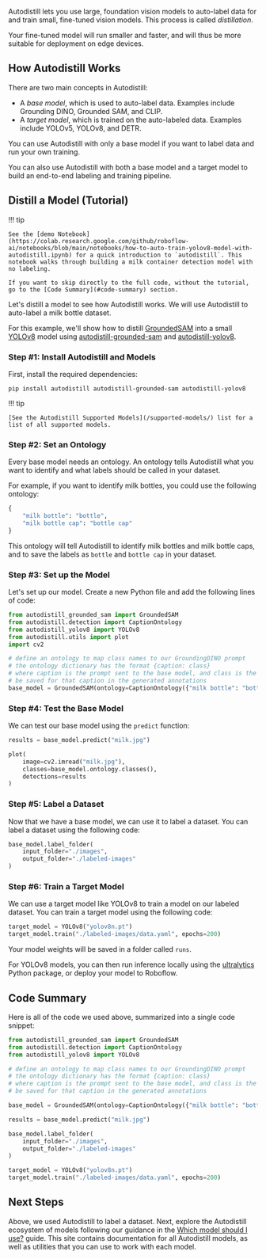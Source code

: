 Autodistill lets you use large, foundation vision models to auto-label data for and train small, fine-tuned vision models. This process is called _distillation_.

Your fine-tuned model will run smaller and faster, and will thus be more suitable for deployment on edge devices.

## How Autodistill Works

There are two main concepts in Autodistill:

- A *base model*, which is used to auto-label data. Examples include Grounding DINO, Grounded SAM, and CLIP.
- A *target model*, which is trained on the auto-labeled data. Examples include YOLOv5, YOLOv8, and DETR.

You can use Autodistill with only a base model if you want to label data and run your own training.

You can also use Autodistill with both a base model and a target model to build an end-to-end labeling and training pipeline.

## Distill a Model (Tutorial)

!!! tip

    See the [demo Notebook](https://colab.research.google.com/github/roboflow-ai/notebooks/blob/main/notebooks/how-to-auto-train-yolov8-model-with-autodistill.ipynb) for a quick introduction to `autodistill`. This notebook walks through building a milk container detection model with no labeling.

    If you want to skip directly to the full code, without the tutorial, go to the [Code Summary](#code-summary) section.

Let's distill a model to see how Autodistill works. We will use Autodistill to auto-label a milk bottle dataset.

For this example, we'll show how to distill [GroundedSAM](https://github.com/IDEA-Research/Grounded-Segment-Anything) into a small [YOLOv8](https://github.com/ultralytics/ultralytics) model using [autodistill-grounded-sam](https://github.com/autodistill/autodistill-grounded-sam) and [autodistill-yolov8](https://github.com/autodistill/autodistill-yolov8).

### Step #1: Install Autodistill and Models

First, install the required dependencies:

```
pip install autodistill autodistill-grounded-sam autodistill-yolov8
```

!!! tip

    [See the Autodistill Supported Models](/supported-models/) list for a list of all supported models.

### Step #2: Set an Ontology

Every base model needs an ontology. An ontology tells Autodistill what you want to identify and what labels should be called in your dataset.

For example, if you want to identify milk bottles, you could use the following ontology:

```python
{
    "milk bottle": "bottle",
    "milk bottle cap": "bottle cap"
}
```

This ontology will tell Autodistill to identify milk bottles and milk bottle caps, and to save the labels as `bottle` and `bottle cap` in your dataset.

### Step #3: Set up the Model

Let's set up our model. Create a new Python file and add the following lines of code:

```python
from autodistill_grounded_sam import GroundedSAM
from autodistill.detection import CaptionOntology
from autodistill_yolov8 import YOLOv8
from autodistill.utils import plot
import cv2

# define an ontology to map class names to our GroundingDINO prompt
# the ontology dictionary has the format {caption: class}
# where caption is the prompt sent to the base model, and class is the label that will
# be saved for that caption in the generated annotations
base_model = GroundedSAM(ontology=CaptionOntology({"milk bottle": "bottle", "milk bottle cap": "bottle cap"}))
```

### Step #4: Test the Base Model

We can test our base model using the `predict` function:

```python
results = base_model.predict("milk.jpg")

plot(
    image=cv2.imread("milk.jpg"),
    classes=base_model.ontology.classes(),
    detections=results
)
```

### Step #5: Label a Dataset

Now that we have a base model, we can use it to label a dataset. You can label a dataset using the following code:

```python
base_model.label_folder(
    input_folder="./images",
    output_folder="./labeled-images"
)
```

### Step #6: Train a Target Model

We can use a target model like YOLOv8 to train a model on our labeled dataset. You can train a target model using the following code:

```python
target_model = YOLOv8("yolov8n.pt")
target_model.train("./labeled-images/data.yaml", epochs=200)
```

Your model weights will be saved in a folder called `runs`.

For YOLOv8 models, you can then run inference locally using the [ultralytics](https://github.com/ultralytics/ultralytics) Python package, or deploy your model to Roboflow.

## Code Summary

Here is all of the code we used above, summarized into a single code snippet:

```python
from autodistill_grounded_sam import GroundedSAM
from autodistill.detection import CaptionOntology
from autodistill_yolov8 import YOLOv8

# define an ontology to map class names to our GroundingDINO prompt
# the ontology dictionary has the format {caption: class}
# where caption is the prompt sent to the base model, and class is the label that will
# be saved for that caption in the generated annotations

base_model = GroundedSAM(ontology=CaptionOntology({"milk bottle": "bottle", "milk bottle cap": "bottle cap"}))

results = base_model.predict("milk.jpg")

base_model.label_folder(
    input_folder="./images",
    output_folder="./labeled-images"
)

target_model = YOLOv8("yolov8n.pt")
target_model.train("./labeled-images/data.yaml", epochs=200)
```

## Next Steps

Above, we used Autodistill to label a dataset. Next, explore the Autodistill ecosystem of models following our guidance in the [Which model should I use?](/which-model-should-i-use/) guide. This site contains documentation for all Autodistill models, as well as utilities that you can use to work with each model.